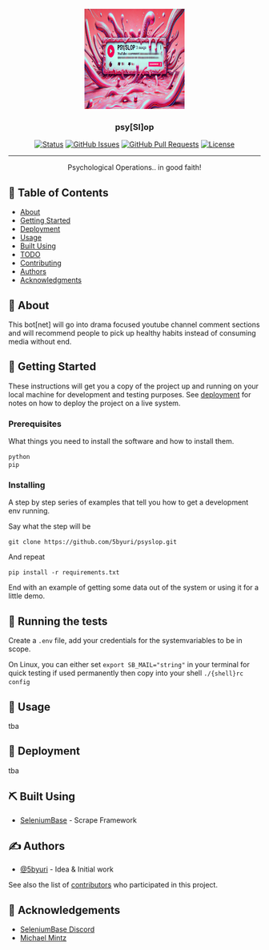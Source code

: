 <p align="center">
  <a href="" rel="noopener">
 <img width=200px height=200px src="docs/psyslop.png" alt="Project logo"></a>
</p>

<h3 align="center">psy[Sl]op</h3>

<div align="center">

[![Status](https://img.shields.io/badge/status-active-success.svg)]()
[![GitHub Issues](https://img.shields.io/github/issues/kylelobo/The-Documentation-Compendium.svg)](https://github.com/kylelobo/The-Documentation-Compendium/issues)
[![GitHub Pull Requests](https://img.shields.io/github/issues-pr/kylelobo/The-Documentation-Compendium.svg)](https://github.com/kylelobo/The-Documentation-Compendium/pulls)
[![License](https://img.shields.io/badge/license-MIT-blue.svg)](/LICENSE)

</div>

---

<p align="center"> Psychological Operations.. in good faith!
    <br> 
</p>

## 📝 Table of Contents

- [About](#about)
- [Getting Started](#getting_started)
- [Deployment](#deployment)
- [Usage](#usage)
- [Built Using](#built_using)
- [TODO](../TODO.md)
- [Contributing](../CONTRIBUTING.md)
- [Authors](#authors)
- [Acknowledgments](#acknowledgement)

## 🧐 About <a name = "about"></a>

This bot[net] will go into drama focused youtube channel comment sections and will recommend people to pick up healthy habits instead of consuming media without end. 
<br> 
## 🏁 Getting Started <a name = "getting_started"></a>

These instructions will get you a copy of the project up and running on your local machine for development and testing purposes. See [deployment](#deployment) for notes on how to deploy the project on a live system.

### Prerequisites

What things you need to install the software and how to install them.

```
python
pip
```

### Installing

A step by step series of examples that tell you how to get a development env running.

Say what the step will be

```
git clone https://github.com/5byuri/psyslop.git
```

And repeat

```
pip install -r requirements.txt
```

End with an example of getting some data out of the system or using it for a little demo.

## 🔧 Running the tests <a name = "tests"></a>
Create a `.env` file, add your credentials for the systemvariables to be in scope.

On Linux, you can either set `export SB_MAIL="string"` in your terminal for quick testing
if used permanently then copy into your shell `./{shell}rc config`





## 🎈 Usage <a name="usage"></a>

tba

## 🚀 Deployment <a name = "deployment"></a>

tba

## ⛏️ Built Using <a name = "built_using"></a>

- [SeleniumBase](https://seleniumbase.io/) - Scrape Framework


## ✍️ Authors <a name = "authors"></a>

- [@5byuri](https://github.com/5byuri) - Idea & Initial work

See also the list of [contributors](https://github.com/kylelobo/The-Documentation-Compendium/contributors) who participated in this project.

## 🎉 Acknowledgements <a name = "acknowledgement"></a>

- <a href="https://discord.com/invite/EdhQTn3EyE"> SeleniumBase Discord</a>
- <a href="https://github.com/mdmintz"> Michael Mintz</a>
